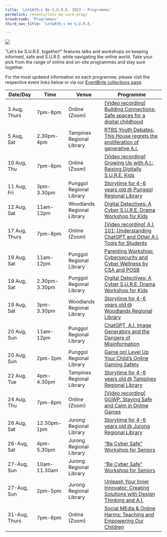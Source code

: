 ```yaml
---
title: 'Let&#39;s Be S.U.R.E. 2023 - Programmes'
permalink: /events/lets-be-sure-prog/
breadcrumb: 'Programmes'
third_nav_title: 'Let&#39;s be S.U.R.E.'

---
```


![](https://sure.nlb.gov.sg/images/letsbesure-activations.png)

“Let’s be S.U.R.E. together!” features talks and workshops on keeping informed, safe and S.U.R.E. while navigating the online world. Take your pick from the range of online and on-site programmes and stay sure together. 

For the most updated information on each programme, please visit the respective event links below or via our [EventBrite collections page](https://www.eventbrite.com/cc/lets-be-sure-together-2280469). 

| Date/Day      | **Time**      | **Venue**                        | **Programme**                                                |
| ------------- | ------------- | -------------------------------- | ------------------------------------------------------------ |
| 3 Aug,  Thurs | 7pm-8pm       | Online (Zoom)<br/>               | <a href="https://nlb.ap.panopto.com/Panopto/Pages/Viewer.aspx?id=93fce909-8ad1-4446-adb2-b061000f457e">[Video recording] Building Connections: Safe spaces for a digital childhood</a> |
| 5 Aug,  Sat   | 2.30pm-4pm    | Tampines Regional Library  <br/> | <a href="https://www.eventbrite.sg/e/rtbs-youth-debates-this-house-regrets-the-proliferation-of-generative-ai-tickets-669130626717">RTBS Youth Debates: This House regrets the proliferation of  generative A.I.</a><br> |
| 10 Aug,   Thu | 7pm-8pm       | Online (Zoom)  <br/>             | <a href="https://nlb.ap.panopto.com/Panopto/Pages/Viewer.aspx?id=0179aef8-a77f-41d2-9859-b061001e50d4">[Video recording] Growing Up with A.I.: Raising Digitally S.U.R.E. Kids</a> |
| 11 Aug, Fri   | 3pm-3.30pm    | Punggol Regional Library         | [Storytime for 4-6 years old @ Punggol Regional Library](https://www.eventbrite.sg/e/storytime-for-4-6-years-old-punggol-regional-library-early-read-tickets-658276902937) |
| 12 Aug, Sat   | 11am-12pm     | Woodlands Regional Library <br/> | <a href="https://www.eventbrite.sg/e/digital-detectives-a-cyber-sure-drama-workshop-for-kids-tickets-669132512357">Digital Detectives: A Cyber S.U.R.E. Drama Workshop for Kids</a> |
| 17 Aug, Thurs | 7pm-8pm       | Online (Zoom)  <br/>             | <a href="https://nlb.ap.panopto.com/Panopto/Pages/Viewer.aspx?id=1697f742-9128-4da6-9b80-b076007b99f3">[Video recording] A.I. 101: Understanding ChatGPT and Other A.I. Tools for Students</a> |
| 19 Aug, Sat   | 11am-12pm     | Punggol Regional Library  <br/>  | <a href="https://www.eventbrite.sg/e/parenting-workshop-cybersecurity-and-cyber-wellness-by-csa-and-posb-tickets-669137768077">Parenting Workshop: Cybersecurity and Cyber Wellness by CSA and POSB</a> |
| 19 Aug, Sat   | 2.30pm-3.30pm | Punggol Regional Library  <br/>  | <a href="https://www.eventbrite.sg/e/digital-detectives-a-cyber-sure-drama-workshop-for-kids-tickets-669143354787">Digital Detectives: A Cyber S.U.R.E. Drama Workshop for Kids</a> |
| 19 Aug, Sat   | 3pm-3.30pm    | Woodlands Regional Library       | [Storytime for 4-6 years old @ Woodlands Regional Library](https://www.eventbrite.sg/e/storytime-for-4-6-years-old-woodlands-regional-library-early-read-tickets-666569787177) |
| 20 Aug, Sun   | 11am-12pm     | Punggol Regional Library  <br/>  | <a href="https://www.eventbrite.sg/e/chatgpt-ai-image-generators-and-the-dangers-of-misinformation-tickets-662081893767">ChatGPT, A.I. Image Generators and the Dangers of Misinformation</a> |
| 20 Aug, Sun   | 2pm-3pm       | Punggol Regional Library  <br/>  | <a href="https://www.eventbrite.sg/e/game-on-level-up-your-childs-online-gaming-safety-tickets-669144618567">Game on! Level Up Your Child’s Online Gaming Safety</a> |
| 22 Aug, Tue   | 4pm-4.30pm    | Tampines Regional Library        | [Storytime for 4-6 years old @ Tampines Regional Library](https://www.eventbrite.sg/e/storytime-for-4-6-years-old-tampines-regional-library-early-read-tickets-510088998927) |
| 24 Aug, Thu   | 7pm-8pm       | Online (Zoom)  <br/>             | <a href="https://nlb.ap.panopto.com/Panopto/Pages/Viewer.aspx?id=c0974eea-d86b-4e9a-9ccf-b076007d86e9">[Video recording] GGWP: Staying Safe and Calm in Online Games</a> |
| 26 Aug, Sat   | 12.30pm-1pm   | Jurong Regional Library          | [Storytime for 4-6 years old @ Jurong Regional Library](https://www.eventbrite.sg/e/storytime-for-4-6-years-old-jurong-regional-library-early-read-tickets-670573191467) |
| 26-Aug, Sat   | 4pm-5.30pm    | Jurong Regional Library          | <a href="https://www.eventbrite.sg/e/seniors-go-safe-online-workshop-tickets-669146554357">“Be Cyber Safe” Workshop for Seniors</a> |
| 27-Aug, Sun   | 10am-11.30am  | Jurong Regional Library  <br/>   | <a href="https://www.eventbrite.sg/e/seniors-go-safe-online-workshop-tickets-669146885347">“Be Cyber Safe” Workshop for Seniors</a>  <br/> |
| 27-Aug, Sun   | 2pm-5pm       | Jurong Regional Library          | <a href="https://www.eventbrite.sg/e/unleash-your-inner-innovator-creating-solutions-with-design-thinking-ai-tickets-669148399877">Unleash Your Inner Innovator: Creating Solutions with Design  Thinking and A.I. </a> <br> |
| 31-Aug, Thurs | 7pm-8pm       | Online (Zoom)                    | <a href="https://www.eventbrite.sg/e/social-media-online-harms-teaching-empowering-our-children-tickets-669150967557">Social MEdia & Online Harms: Teaching and Empowering Our Children</a> |

 

  